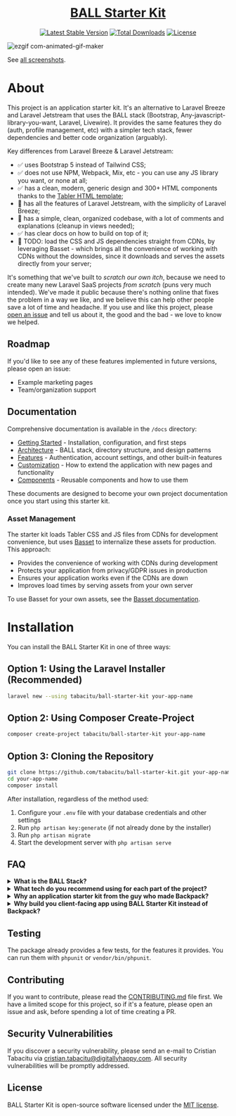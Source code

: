 <h1 align="center"><a href="https://github.com/tabacitu/ball-starter-kit" target="_blank">BALL Starter Kit</a></h1>

<p align="center">
<a href="https://packagist.org/packages/tabacitu/ball-starter-kit"><img src="https://img.shields.io/packagist/v/tabacitu/ball-starter-kit" alt="Latest Stable Version"></a>
<a href="https://packagist.org/packages/tabacitu/ball-starter-kit"><img src="https://img.shields.io/packagist/dt/tabacitu/ball-starter-kit" alt="Total Downloads"></a>
<a href="https://packagist.org/packages/tabacitu/ball-starter-kit"><img src="https://img.shields.io/packagist/l/tabacitu/ball-starter-kit" alt="License"></a>
</p>

![ezgif com-animated-gif-maker](https://github.com/user-attachments/assets/0a82d0da-a9d5-49cc-a09e-57bace3e209f)

See [all screenshots](https://github.com/tabacitu/ball-starter-kit/issues/5).

# About

This project is an application starter kit. It's an alternative to Laravel Breeze and Laravel Jetstream that uses the BALL stack (Bootstrap, Any-javascript-library-you-want, Laravel, Livewire).  It provides the same features they do (auth, profile management, etc) with a simpler tech stack, fewer dependencies and better code organization (arguably).

Key differences from Laravel Breeze & Laravel Jetstream:
- ✅ uses Bootstrap 5 instead of Tailwind CSS;
- ✅ does not use NPM, Webpack, Mix, etc - you can use any JS library you want, or none at all;
- ✅ has a clean, modern, generic design and 300+ HTML components thanks to the [Tabler HTML template](https://tabler.io/preview);
- 🚧 has all the features of Laravel Jetstream, with the simplicity of Laravel Breeze;
- 🚧 has a simple, clean, organized codebase, with a lot of comments and explanations (cleanup in views needed);
- ✅ has clear docs on how to build on top of it;
- 🚧 TODO: load the CSS and JS dependencies straight from CDNs, by leveraging Basset - which brings all the convenience of working with CDNs without the downsides, since it downloads and serves the assets directly from your server;

It's something that we've built to _scratch our own itch_, because we need to create many new Laravel SaaS projects _from scratch_ (puns very much intended). We've made it public because there's nothing online that fixes the problem in a way we like, and we believe this can help other people save a lot of time and headache. If you use and like this project, please [open an issue](https://github.com/tabacitu/ball-starter-kit/issues) and tell us about it, the good and the bad - we love to know we helped.

## Roadmap

If you'd like to see any of these features implemented in future versions, please open an issue:

- Example marketing pages
- Team/organization support

## Documentation

Comprehensive documentation is available in the `/docs` directory:

- [Getting Started](docs/getting-started.md) - Installation, configuration, and first steps
- [Architecture](docs/architecture.md) - BALL stack, directory structure, and design patterns
- [Features](docs/features.md) - Authentication, account settings, and other built-in features
- [Customization](docs/customization.md) - How to extend the application with new pages and functionality
- [Components](docs/components.md) - Reusable components and how to use them

These documents are designed to become your own project documentation once you start using this starter kit.

### Asset Management

The starter kit loads Tabler CSS and JS files from CDNs for development convenience, but uses [Basset](https://github.com/blade-ui-kit/basset) to internalize these assets for production. This approach:

- Provides the convenience of working with CDNs during development
- Protects your application from privacy/GDPR issues in production
- Ensures your application works even if the CDNs are down
- Improves load times by serving assets from your own server

To use Basset for your own assets, see the [Basset documentation](https://github.com/blade-ui-kit/basset).

# Installation

You can install the BALL Starter Kit in one of three ways:

## Option 1: Using the Laravel Installer (Recommended)

```bash
laravel new --using tabacitu/ball-starter-kit your-app-name
```

## Option 2: Using Composer Create-Project

```bash
composer create-project tabacitu/ball-starter-kit your-app-name
```

## Option 3: Cloning the Repository

```bash
git clone https://github.com/tabacitu/ball-starter-kit.git your-app-name
cd your-app-name
composer install
```

After installation, regardless of the method used:

1. Configure your `.env` file with your database credentials and other settings
2. Run `php artisan key:generate` (if not already done by the installer)
3. Run `php artisan migrate`
4. Start the development server with `php artisan serve`

## FAQ

<details>
  <summary><strong>What is the BALL Stack?</strong></summary>

The BALL stack is a series of tech choices that we prefer to make, when building Laravel projects. The acronym comes from Bootstrap, Any-javascript-library, Laravel and Livewire. When compared with other popular stacks like VILT and TALL, it's more similar to the TALL stack, with a few differences:
- it uses good-old-fashioned Bootstrap instead of Tailwind;
- it doesn't use NPM, bundling, compiling etc; instead it just loads the CSS & JS using simple `<link>` and `<script>` tags (the way the web was designed to work);
- it tries to use as little JavaScript as possible (but since Alpine is baked into Livewire, we usually reach for that);

The choices in the BALL stack are a result of _intentional tech minimalism_. After 15+ years of building web apps, we have found that the best thing you can do for most projects is to [use boring technologies](https://boringtechnology.club/), keep dependencies to a minimum and stick to tried-and-true web practices. That results in fast, fun and maintainable web development. The BALL stack is a response to the "_shiny object syndrome_" that plagues modern web development, where everything changes every few months or years, with very little use to most web dev projects themselves. Key benefits of the BALL Stack:
- Because HTML, Bootstrap, CSS and PHP will not change much, it's **a stack that will not change much**.
- Because you're using tools that you already know, **you'll save a lot of time during development**,
- Because the tech is easy to learn, **any developer will be easy to onboard onto the project** (from junior to senior).
- Because the tech doesn't change much, **the project will be easy to extend and maintain 5 years from now**.
- Because it avoids the JavaScript ecosystem, you are **avoiding the most toxic part of web development**.

</details>

<details>
  <summary><strong>What tech do you recommend using for each part of the project?</strong></summary>

The "_best tool for the job_" depends from project to project. And tech choices are subject to personal opinion. We found in 90% of all projects, it's best to keep things simple, and have a minimal stack, so we reach for the following tools:
- marketing website - buy a design - either a Premium HTML Template or a WordPress, Webflow template etc;
- application - Bootstrap, Laravel, Livewire - hence this app starter kit;
- admin panel - Backpack for Laravel;

</details>

<details>
  <summary><strong>Why an application starter kit from the guy who made Backpack?</strong></summary>

When you think "_[Backpack for Laravel](https://backpackforlaravel.com)_" you think "_admin panel_". That's 100% true, that's what our main product [Backpack/CRUD](https://github.com/laravel-backpack/crud) and all its add-ons will do for you. **This package is different. Its goal is NOT to help you build an admin panel. Its goal is to help you build an application** (most likely a SaaS), as fast as possible, from scratch (pun intended).

We strongly believe in most projects it's best to:
- code from scratch the part where **the end-user** logs in and does stuff;
- use Backpack, Filament or Nova for the part where **the administrator** logs in and does stuff;

The BALL Starter Kit doesn't fix the "administrator" problem, it fixes the "end-user" problem. It brings in the simple tech stack we love and all the wisdom we've gained in the last 15 years building applications. You can use it as a boilerplate for your new projects, and build on top of it. It's a solid foundation, with a lot of the boilerplate code you'd normally have to write, already written for you. We've made a lot of choices in terms of tech stack, code organization, design patterns and dependencies, so you don't have to. Instead of trying to make sense of the countless options out there, you can just start building your app. If you liked the simple Backpack way of doing things, you'll love this app starter kit.

</details>

<details>
  <summary><strong>Why build you client-facing app using BALL Starter Kit instead of Backpack?</strong></summary>

In one word - complete control over the files. All admin panels have the pretty much the same features, so it makes most sense to use a library like Backpack, where we maintain the features and add more. Application on the other hand can be _completely_ different. They need a level of customization that can only be achieved sustainably one way - having those files in your project, to do whatever the f*$k you want with them. That's what BALL Starter Kit provides, and when you should use it instead of Backpack. When you want complete control.

Key differences from Backpack/CRUD:
- Backpack is a library (a Composer package), BALL Starter Kit is Laravel installation (for now).
- Backpack is for building admin panels, BALL Starter Kit is for building custom applications.
- Backpack is meant to be used in existing projects, BALL Starter Kit is meant to be used as a starting point for new projects.
- Backpack has a lot of features, BALL Starter Kit only has the features you'd expect in all new projects (auth, profile management, etc).
- Backpack has a lot of dependencies, BALL Starter Kit has very few.
- Backpack is easier to customize than any other admin panel, but BALL Starter Kit is even easier to customize - every file is 100% in your control and you can do whatever you want to it.
- BALL Starter Kit is not an alternative to [Backpack/CRUD](https://github.com/laravel-backpack/crud) - you can use both in the same project. Use BALL Starter Kit to create your customer-facing application (that will probably end up super custom), and Backpack/CRUD to create your admin panel (that will probably end up with a lot of the same features as other admin panels).

</details>

## Testing

The package already provides a few tests, for the features it provides. You can run them with `phpunit` or `vendor/bin/phpunit`.

## Contributing

If you want to contribute, please read the [CONTRIBUTING.md](CONTRIBUTING.md) file first. We have a limited scope for this project, so if it's a feature, please open an issue and ask, before spending a lot of time creating a PR.

## Security Vulnerabilities

If you discover a security vulnerability, please send an e-mail to Cristian Tabacitu via [cristian.tabacitu@digitallyhappy.com](mailto:cristian.tabacitu@digitallyhappy.com). All security vulnerabilities will be promptly addressed.

## License

BALL Starter Kit is open-source software licensed under the [MIT license](https://opensource.org/licenses/MIT).
